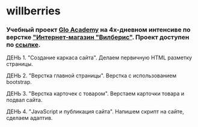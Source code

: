 # willberries
### Учебный проект [Glo Academy](https://glo.academy/) на 4х-дневном интенсиве по верстке ["Интернет-магазин "Вилберис"](https://glo.academy/intensive/willberries/). Проект доступен по [ссылке](https://shums89.github.io/willberries/).

ДЕНЬ 1. "Создание каркаса сайта".
Делаем первичную HTML разметку страницы.

ДЕНЬ 2. "Верстка главной страницы".
Верстка с использованием bootstrap.

ДЕНЬ 3. "Верстка карточек с товаром".
Верстаем карточки товара и подвал сайта.

ДЕНЬ 4. "JavaScript и публикация сайта".
Напишем скрипт на сайте, сделаем адаптив.

